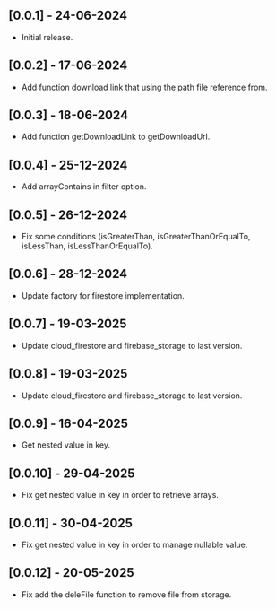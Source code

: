 ## [0.0.1] - 24-06-2024

- Initial release.

## [0.0.2] - 17-06-2024

- Add function download link that using the path file reference from.

## [0.0.3] - 18-06-2024

- Add function getDownloadLink to getDownloadUrl.

## [0.0.4] - 25-12-2024

- Add arrayContains in filter option.

## [0.0.5] - 26-12-2024

- Fix some conditions (isGreaterThan, isGreaterThanOrEqualTo, isLessThan, isLessThanOrEqualTo).

## [0.0.6] - 28-12-2024

- Update factory for firestore implementation.

## [0.0.7] - 19-03-2025

- Update cloud_firestore and firebase_storage to last version.

## [0.0.8] - 19-03-2025

- Update cloud_firestore and firebase_storage to last version.

## [0.0.9] - 16-04-2025

- Get nested value in key.

## [0.0.10] - 29-04-2025

- Fix get nested value in key in order to retrieve arrays.

## [0.0.11] - 30-04-2025

- Fix get nested value in key in order to manage nullable value.

## [0.0.12] - 20-05-2025

- Fix add the deleFile function to remove file from storage.
